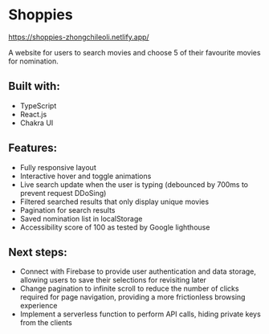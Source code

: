 # Shoppies

https://shoppies-zhongchileoli.netlify.app/

A website for users to search movies and choose 5 of their favourite movies for nomination.

## Built with:

* TypeScript
* React.js
* Chakra UI

## Features:

* Fully responsive layout
* Interactive hover and toggle animations
* Live search update when the user is typing (debounced by 700ms to prevent request DDoSing)
* Filtered searched results that only display unique movies
* Pagination for search results
* Saved nomination list in localStorage
* Accessibility score of 100 as tested by Google lighthouse

## Next steps:

* Connect with Firebase to provide user authentication and data storage, allowing users to save their selections for revisiting later
* Change pagination to infinite scroll to reduce the number of clicks required for page navigation, providing a more frictionless browsing experience
* Implement a serverless function to perform API calls, hiding private keys from the clients

